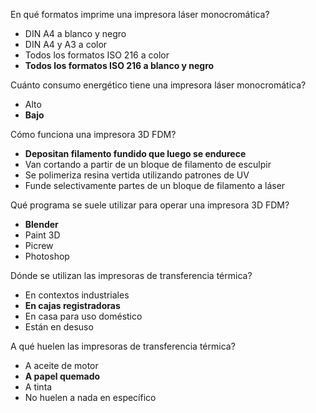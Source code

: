 En qué formatos imprime una impresora láser monocromática?
- DIN A4 a blanco y negro
- DIN A4 y A3 a color
- Todos los formatos ISO 216 a color
- **Todos los formatos ISO 216 a blanco y negro**

Cuánto consumo energético tiene una impresora láser monocromática?
- Alto
- **Bajo**

Cómo funciona una impresora 3D FDM?
   - **Depositan filamento fundido que luego se endurece**
   - Van cortando a partir de un bloque de filamento de esculpir
   - Se polimeriza resina vertida utilizando patrones de UV
   - Funde selectivamente partes de un bloque de filamento a láser
  
   Qué programa se suele utilizar para operar una impresora 3D FDM?
   - **Blender**
   - Paint 3D
   - Picrew
   - Photoshop

Dónde se utilizan las impresoras de transferencia térmica?
- En contextos industriales
- **En cajas registradoras**
- En casa para uso doméstico
- Están en desuso

A qué huelen las impresoras de transferencia térmica?
- A aceite de motor
- **A papel quemado**
- A tinta
- No huelen a nada en específico